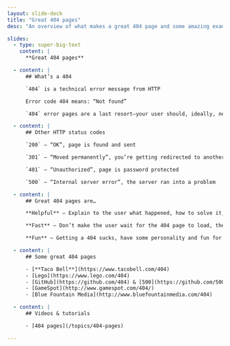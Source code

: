 ```yaml
---
layout: slide-deck
title: "Great 404 pages"
desc: "An overview of what makes a great 404 page and some amazing examples."

slides:
  - type: super-big-text
    content: |
      **Great 404 pages**

  - content: |
      ## What’s a 404

      `404` is a technical error message from HTTP

      Error code 404 means: “Not found”

      `404` error pages are a last resort—your user should, ideally, never see it

  - content: |
      ## Other HTTP status codes

      `200` — “OK”, page is found and sent

      `301` — “Moved permanently”, you’re getting redirected to another URL

      `401` — “Unauthorized”, page is password protected

      `500` — “Internal server error”, the server ran into a problem

  - content: |
      ## Great 404 pages are…

      **Helpful** — Explain to the user what happened, how to solve it, hints at where to go

      **Fast** — Don’t make the user wait for the 404 page to load, they already can’t get what they want

      **Fun** — Getting a 404 sucks, have some personality and fun for the user

  - content: |
      ## Some great 404 pages

      - [**Taco Bell**](https://www.tacobell.com/404)
      - [Lego](https://www.lego.com/404)
      - [GitHub](https://github.com/404) & [500](https://github.com/500)
      - [GameSpot](http://www.gamespot.com/404/)
      - [Blue Fountain Media](http://www.bluefountainmedia.com/404)

  - content: |
      ## Videos & tutorials

      - [404 pages](/topics/404-pages)

---
```

